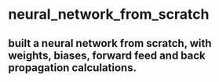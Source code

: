 # neural_network_from_scratch

## built a neural network from scratch, with weights, biases, forward feed and back propagation calculations.
